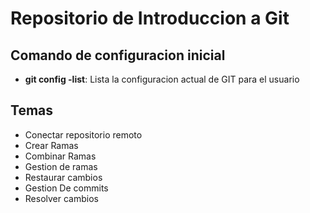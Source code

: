 # Repositorio de Introduccion a Git

## Comando de configuracion inicial
* **git config -list**: Lista la configuracion actual de GIT para el usuario

## Temas
* Conectar repositorio remoto
* Crear Ramas
* Combinar Ramas
* Gestion de ramas
* Restaurar cambios
* Gestion De commits
* Resolver cambios